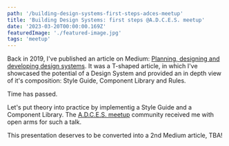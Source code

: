 ```yaml
---
path: '/building-design-systems-first-steps-adces-meetup'
title: 'Building Design Systems: first steps @A.D.C.E.S. meetup'
date: '2023-03-20T00:00:00.169Z'
featuredImage: './featured-image.jpg'
tags: 'meetup'
---
```


Back in 2019, I've published an article on Medium: [Planning, designing and developing design systems](https://uxdesign.cc/design-systems-4baa50172c5d).
It was a T-shaped article, in which I've showcased the potential of a Design System and provided an in depth view of it's composition: Style Guide, Component Library and Rules.

Time has passed.

Let's put theory into practice by implementig a Style Guide and a Component Library.
The [A.D.C.E.S. meetup](https://www.meetup.com/bucharest-a-d-c-e-s-meetup/events/291452753/) community received me with open arms for such a talk.

This presentation deserves to be converted into a 2nd Medium article, TBA!
